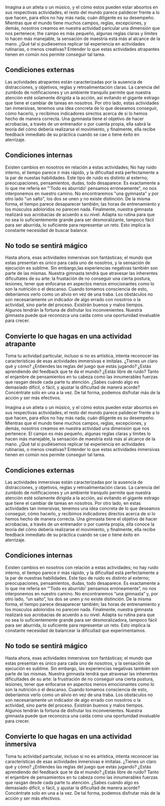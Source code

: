 

Imagina a un atleta o un músico, y el cómo estos pueden estar absortos en sus
respectivas actividades; el resto del mundo parece palidecer frente a lo que
hacen, para ellos no hay más nada; cuán diligente es su desempeño. Mientras que el mundo tiene muchos campos, reglas, excepciones, y demás, nosotros creamos en nuestra actividad paricular una dimensión que nos pertenece; the campo es más pequeño, algunas reglas claras y límites lo hacen más manejable, la sensación de maestría está más al alcance de la mano. ¿Qué tal si pudiesemos replicar tal experiencia en actividades rutinarias, o menos creativas? Entender lo que estas actividades atrapantes tienen en común nos permite conseguir tal tarea.

## Condiciones externas

Las actividades atrapantes están caracterizadas por la ausencia de
distracciones, y objetivos, reglas y retroalimentación claras. La carencia del zumbido de notificaciones y un ambiente tranquilo permite que nuestra atención esté solamente dirigida a la acción, así evitando el gigante estrago que tiene el cambiar de tareas en nosotros. Por otro lado, estas actividades tan inmersivas, tenemos una idea concreta de lo que deseamos conseguir, cómo hacerlo, y recibimos indicadores sirectos acerca de si lo hemos hecho de manera correcta. Una gymnasta tiene el objetivo de hacer acrobacias, a través de un entrenador o por cuenta propia, ella sabrá la teoría  del cómo debería realizarse el movimiento, y finalmente, ella recibe feedback inmediato de su práctica cuando se cae o tiene éxito en aterrizaje.

## Condiciones internas

Existen cambios en nosotros en relación a estas actividades; No hay ruido
interno, el tiempo parece ir más rápido, y la dificultad está perfectamente a
la par de nuestas habilidades. Este tipo de ruido es distinto al externo;
preocupaciones, pensamientos, dudas, todo desaparece. Es exactamente a lo que
me refería en "'Todo es aburrido' pensamos erróneamente", no nos interponemos
en nuestro camino. No encontraremos "una gymnasta" y por otro lado "un salto",
los dos se unen y no existe distinción. De la misma forma, el tiempo parece
desaparecer también; las horas de entrenamiento y los músculos adoloridos no
parecen nada. Finalmente, nuestra gimnasta realizará sus acrobacias de acuerdo
a su nivel. Adapta su rutina para que no sea lo suficientemente grande para ser
desmoralizante, tampoco fácil para ser aburrida, lo suficiente para representar
un reto. Esto implica la constante necesidad de buscar balance.

## No todo se sentirá mágico

Hasta ahora, esas actividades inmersivas son fantásticas; el mundo que estas
presentan es único para cada uno de nosotros, y la sensación de ejecución es
sublime. Sin embargo,las experiencias negativas también son parte de las mismas. Nuestra gimnasta tendrá que atravesar las
inherentes dificultates de su arte: la frustación de no conseguir una cierta
postura, lesiones, tener que enfocarse en aspectos menos emocionantes como lo
son la nutrición o el descanso. Cuando tomamos consciencia de esto, deberíamos
verlo como un alivio en vez de una traba. Los obstáculos no son necesariamente
un indicador de algo errado con nosotros o la actividad, sino parte del
proceso. Existirán buenos y malos tiempos. Algunos tendrán la fortuna de
disfrutar los inconvenientes. Nuestra gimnasta puede que reconozca una caída
como una oportunidad invaluable para crecer.


## Convierte lo que hagas en una actividad atrapante

Toma tu actividad particular, incluso si no es artística, intenta reconocer las
características de esas actividades immersivas e imítalas. ¿Tienes un claro qué
y cómo? ¿Entiendes las reglas del juego que estás jugando? ¿Estás aprendiendo
del feedback que te da el mundo? ¿Estás libre de ruido? Tanto el enjambre de
pensamientos en tu cabeza como las innumerables fuerzas que rasgan desde cada
parte tu atención. ¿Sabes cuándo algo es demasiado difícil, o fácil, y ajustar
la dificultad de manera acorde? Concéntrate solo en una a la vez. De tal forma,
podemos disfrutar más de la acción y ser más efectivos.






Imagina a un atleta o un músico, y el cómo estos pueden estar absortos en sus
respectivas actividades; el resto del mundo parece palidecer frente a lo que
hacen, para ellos no hay más nada; cuán diligente es su desempeño. Mientras que el mundo tiene muchos campos, reglas, excepciones, y demás, nosotros creamos en nuestra actividad  una dimensión que nos pertenece. El campo es más pequeño, algunas reglas claras y límites lo hacen más manejable, la sensación de maestría está más al alcance de la mano. ¿Qué tal si pudiésemos replicar tal experiencia en actividades rutinarias, o menos creativas? Entender lo que estas actividades inmersivas tienen en común nos permite conseguir tal tarea.

## Condiciones externas

Las actividades inmersivas  están caracterizadas por la ausencia de distracciones, y objetivos, reglas y retroalimentación claras. La carencia del zumbido de notificaciones y un ambiente tranquilo permite que nuestra atención esté solamente dirigida a la acción, así evitando el  gigante estrago que tiene el cambiar de tareas en nosotros. Por otro lado, en estas actividades tan  inmersivas, tenemos una idea concreta de lo que deseamos conseguir, cómo hacerlo, y recibimos indicadores directos acerca de si lo hemos hecho de manera correcta. Una gimnasta tiene el  objetivo de hacer acrobacias, a través de un entrenador o por cuenta propia, ella conoce la teoría  del cómo debería realizarse el movimiento, y finalmente, ella recibe feedback inmediato de su práctica cuando se cae o tiene éxito en aterrizaje.

## Condiciones internas

Existen cambios en nosotros con relación a estas actividades; no hay ruido interno, el tiempo parece ir más rápido, y la dificultad está perfectamente a la par de nuestras habilidades. Este tipo de ruido es distinto al externo; preocupaciones, pensamientos, dudas, todo desaparece. Es  exactamente a lo que me refería en “'Todo es aburrido' pensamos erróneamente”, no nos  interponemos en nuestro camino. No encontraremos “una gimnasta” y, por otro lado, “un salto”,
los dos se unen y no existe distinción. De la misma forma, el tiempo parece desaparecer también; las horas de entrenamiento y los músculos adoloridos no parecen nada. Finalmente, nuestra gimnasta realizará sus acrobacias de acuerdo a su nivel. Adapta su rutina para que no sea lo suficientemente grande para ser desmoralizadora, tampoco fácil para ser aburrida, lo suficiente para representar un reto. Esto implica la constante necesidad de balancear la dificultad que experimentamos.

## No todo se sentirá mágico

Hasta ahora, esas actividades inmersivas son fantásticas; el mundo que estas presentan es único para cada uno de nosotros, y la sensación de ejecución es sublime. Sin embargo, las experiencias negativas también son parte de las mismas. Nuestra gimnasta tendrá que atravesar las  inherentes dificultades de su arte: la frustración de no conseguir una cierta postura, lesiones, tener que enfocarse en aspectos menos emocionantes como lo son la nutrición o el descanso. Cuando tomamos consciencia de esto, deberíamos verlo como un alivio en vez de una traba. Los obstáculos no son necesariamente un indicador de algo errado con nosotros o la actividad, sino parte del proceso. Existirán buenos y malos tiempos. Algunos tendrán la fortuna de disfrutar los inconvenientes. Nuestra gimnasta puede que reconozca una caída como una oportunidad invaluable para crecer.


## Convierte lo que hagas en una actividad inmersiva

Toma tu actividad particular, incluso si no es artística, intenta reconocer las características de esas actividades inmersivas e imítalas. ¿Tienes un claro qué y cómo? ¿Entiendes las reglas del juego que estás jugando? ¿Estás aprendiendo del feedback que te da el mundo? ¿Estás libre de ruido? Tanto el enjambre de pensamientos en tu cabeza como las innumerables fuerzas que rasgan desde cada parte tu atención. ¿Sabes cuándo algo es demasiado difícil, o fácil, y ajustar la dificultad de manera acorde? Concéntrate solo en una a la vez. De tal forma, podemos disfrutar más de la acción y ser más efectivos.






























